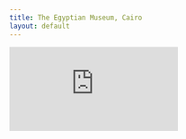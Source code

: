 ```yaml
---
title: The Egyptian Museum, Cairo
layout: default
---
```


<div class="embed-responsive embed-responsive-16by9">
    <iframe title="A 3D model" class="embed-responsive-item" src="https://sketchfab.com/playlists/embed?collection=845a8a23d4714dcc847a20fe2ff1da44" frameborder="0" allow="autoplay; fullscreen; vr" mozallowfullscreen="true" webkitallowfullscreen="true"></iframe>
</div>
